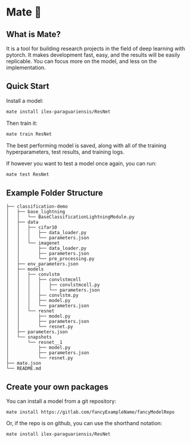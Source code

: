 # Mate 🧉

## What is Mate?
It is a tool for building research projects in the field of deep learning with pytorch.
It makes development fast, easy, and the results will be easily replicable. You can focus more on the model, and less on the implementation.

## Quick Start
Install a model:
```bash
mate install ilex-paraguariensis/ResNet
```
Then train it:
```bash
mate train ResNet
```
The best performing model is saved, along with all of the training hyperparameters, test results, and training logs.

If however you want to test a model once again, you can run:
```bash
mate test ResNet
```

## Example Folder Structure
```
├── classification-demo
│   ├── base_lightning
│   │   └── BaseClassificationLightningModule.py
│   ├── data
│   │   ├── cifar10
│   │   │   ├── data_loader.py
│   │   │   └── parameters.json
│   │   └── imagenet
│   │       ├── data_loader.py
│   │       ├── parameters.json
│   │       └── pre_processing.py
│   ├── env_parameters.json
│   ├── models
│   │   ├── convlstm
│   │   │   ├── convlstmcell
│   │   │   │   ├── convlstmcell.py
│   │   │   │   └── parameters.json
│   │   │   ├── convlstm.py
│   │   │   ├── model.py
│   │   │   └── parameters.json
│   │   └── resnet
│   │       ├── model.py
│   │       ├── parameters.json
│   │       └── resnet.py
│   ├── parameters.json
│   └── snapshots
│       └── resnet__1
│           ├── model.py
│           ├── parameters.json
│           └── resnet.py
├── mate.json
└── README.md
```

## Create your own packages

You can install a model from a git repository:
```
mate install https://gitlab.com/fancyExampleName/fancyModelRepo
````
Or, if the repo is on github, you can use the shorthand notation:
```
mate install ilex-paraguariensis/ResNet
```

